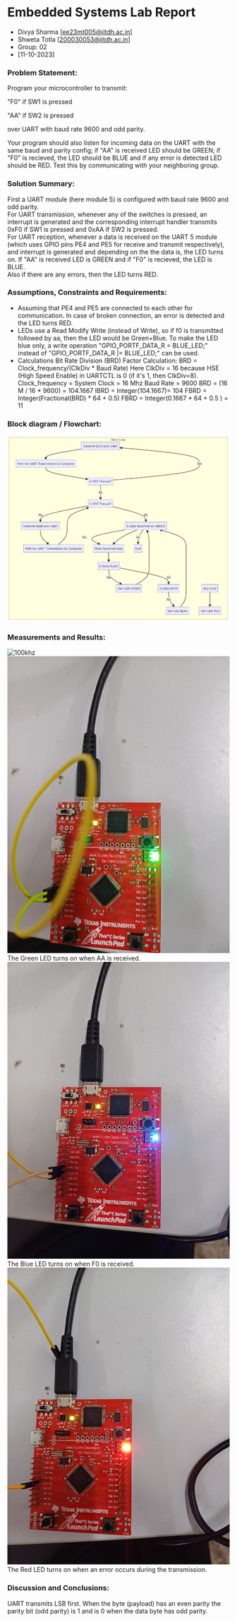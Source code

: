 # Embedded Systems Lab Report

<!-- Insert your details here -->
* Divya Sharma [ee23mt005@iitdh.ac.in] 
* Shweta Totla [200030053@iitdh.ac.in]
* Group: 02 <br>
* [11-10-2023]

### Problem Statement:
Program your microcontroller to transmit:  

"F0" if SW1 is pressed  

"AA" if SW2 is pressed  

over UART with baud rate 9600 and odd parity.  

Your program should also listen for incoming data on the UART with the same baud and parity config; if "AA" is received LED should be GREEN; if "F0" is recieved, the LED should be BLUE and if any error is detected LED should be RED. Test this by communicating with your neighboring group.  

### Solution Summary:

First a UART module (here module 5) is configured with baud rate 9600 and odd parity.  
For UART transmission, whenever any of the switches is pressed, an interrupt is generated and the corresponding interrupt handler transmits 0xF0 if SW1 is pressed and 0xAA if SW2 is pressed.  
For UART reception, whenever a data is received on the UART 5 module (which uses GPIO pins PE4 and PE5 for receive and transmit respectively), and interrupt is generated and depending on the the data is, the LED turns on. If "AA" is received LED is GREEN and if "F0" is recieved, the LED is BLUE.  
Also if there are any errors, then the LED turns RED.

### Assumptions, Constraints and Requirements:

* Assuming that PE4 and PE5 are connected to each other for communication. In case of broken connection, an error is detected and the LED turns RED.  
* LEDs use a Read Modify Write (instead of Write), so if f0 is transmitted followed by aa, then the LED would be Green+Blue. To make the LED blue only, a write operation "GPIO_PORTF_DATA_R = BLUE_LED;" instead of "GPIO_PORTF_DATA_R |= BLUE_LED;" can be used.
* Calculations
Bit Rate Division (BRD) Factor Calculation:
BRD = Clock_frequency/(ClkDiv * Baud Rate)
Here ClkDiv = 16 because HSE (High Speed Enable) in UARTCTL is 0 (if it's 1, then ClkDiv=8).
Clock_frequency = System Clock = 16 Mhz
Baud Rate = 9600
BRD = (16 M / 16 * 9600) = 104.1667
IBRD = Integer(104.1667)= 104
FBRD = Integer(Fractional(BRD) * 64 + 0.5) 
FBRD = Integer(0.1667 * 64 + 0.5 ) = 11

### Block diagram / Flowchart:

![Flow Chart](flow_chart.JPG)



### Measurements and Results:
![100khz](https://github.com/PEG-IITDH/lab7-pwm-generation-ShwetaKiranTotla/assets/109335487/68d458eb-4b55-4902-ba21-0e0b934b262f)
![Green LED](green_led.jpg)
The Green LED turns on when AA is received.  
![Blue LED](blue_led.jpg)
The Blue LED turns on when F0 is received.  
![Red LED](red_led.jpg)
The Red LED turns on when an error occurs during the transmission.  
  


### Discussion and Conclusions:

UART transmits LSB first. When the byte (payload) has an even parity the parity bit (odd parity) is 1 and is 0 when the data byte has odd parity.

